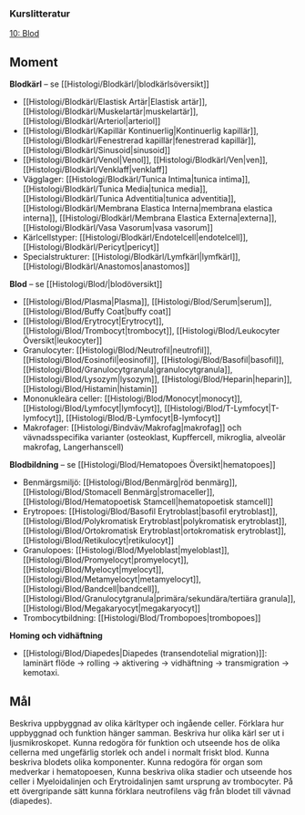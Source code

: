 
### Kurslitteratur
[10: Blod](https://anatomicalsciences-lwwhealthlibrary-com.ezproxy.ub.gu.se/content.aspx?sectionid=257426085&bookid=3290)

## Moment
**Blodkärl** – se [[Histologi/Blodkärl/|blodkärlsöversikt]]  
- [[Histologi/Blodkärl/Elastisk Artär|Elastisk artär]], [[Histologi/Blodkärl/Muskelartär|muskelartär]], [[Histologi/Blodkärl/Arteriol|arteriol]]  
- [[Histologi/Blodkärl/Kapillär Kontinuerlig|Kontinuerlig kapillär]], [[Histologi/Blodkärl/Fenestrerad kapillär|fenestrerad kapillär]], [[Histologi/Blodkärl/Sinusoid|sinusoid]]  
- [[Histologi/Blodkärl/Venol|Venol]], [[Histologi/Blodkärl/Ven|ven]], [[Histologi/Blodkärl/Venklaff|venklaff]]  
- Vägglager: [[Histologi/Blodkärl/Tunica Intima|tunica intima]], [[Histologi/Blodkärl/Tunica Media|tunica media]], [[Histologi/Blodkärl/Tunica Adventitia|tunica adventitia]], [[Histologi/Blodkärl/Membrana Elastica Interna|membrana elastica interna]], [[Histologi/Blodkärl/Membrana Elastica Externa|externa]], [[Histologi/Blodkärl/Vasa Vasorum|vasa vasorum]]  
- Kärlcellstyper: [[Histologi/Blodkärl/Endotelcell|endotelcell]], [[Histologi/Blodkärl/Pericyt|pericyt]]  
- Specialstrukturer: [[Histologi/Blodkärl/Lymfkärl|lymfkärl]], [[Histologi/Blodkärl/Anastomos|anastomos]]

**Blod** – se [[Histologi/Blod/|blodöversikt]]  
- [[Histologi/Blod/Plasma|Plasma]], [[Histologi/Blod/Serum|serum]], [[Histologi/Blod/Buffy Coat|buffy coat]]  
- [[Histologi/Blod/Erytrocyt|Erytrocyt]], [[Histologi/Blod/Trombocyt|trombocyt]], [[Histologi/Blod/Leukocyter Översikt|leukocyter]]  
- Granulocyter: [[Histologi/Blod/Neutrofil|neutrofil]], [[Histologi/Blod/Eosinofil|eosinofil]], [[Histologi/Blod/Basofil|basofil]], [[Histologi/Blod/Granulocytgranula|granulocytgranula]], [[Histologi/Blod/Lysozym|lysozym]], [[Histologi/Blod/Heparin|heparin]], [[Histologi/Blod/Histamin|histamin]]  
- Mononukleära celler: [[Histologi/Blod/Monocyt|monocyt]], [[Histologi/Blod/Lymfocyt|lymfocyt]], [[Histologi/Blod/T-Lymfocyt|T-lymfocyt]], [[Histologi/Blod/B-Lymfocyt|B-lymfocyt]]  
- Makrofager: [[Histologi/Bindväv/Makrofag|makrofag]] och vävnadsspecifika varianter (osteoklast, Kupffercell, mikroglia, alveolär makrofag, Langerhanscell)

**Blodbildning** – se [[Histologi/Blod/Hematopoes Översikt|hematopoes]]  
- Benmärgsmiljö: [[Histologi/Blod/Benmärg|röd benmärg]], [[Histologi/Blod/Stomacell Benmärg|stromaceller]], [[Histologi/Blod/Hematopoetisk Stamcell|hematopoetisk stamcell]]  
- Erytropoes: [[Histologi/Blod/Basofil Erytroblast|basofil erytroblast]], [[Histologi/Blod/Polykromatisk Erytroblast|polykromatisk erytroblast]], [[Histologi/Blod/Ortokromatisk Erytroblast|ortokromatisk erytroblast]], [[Histologi/Blod/Retikulocyt|retikulocyt]]  
- Granulopoes: [[Histologi/Blod/Myeloblast|myeloblast]], [[Histologi/Blod/Promyelocyt|promyelocyt]], [[Histologi/Blod/Myelocyt|myelocyt]], [[Histologi/Blod/Metamyelocyt|metamyelocyt]], [[Histologi/Blod/Bandcell|bandcell]], [[Histologi/Blod/Granulocytgranula|primära/sekundära/tertiära granula]], [[Histologi/Blod/Megakaryocyt|megakaryocyt]]  
- Trombocytbildning: [[Histologi/Blod/Trombopoes|trombopoes]]

**Homing och vidhäftning**  
- [[Histologi/Blod/Diapedes|Diapedes (transendotelial migration)]]: laminärt flöde → rolling → aktivering → vidhäftning → transmigration → kemotaxi.

## Mål
Beskriva uppbyggnad av olika kärltyper och ingående celler. Förklara hur uppbyggnad och funktion hänger samman. Beskriva hur olika kärl ser ut i ljusmikroskopet. 
Kunna redogöra för funktion och utseende hos de olika cellerna med ungefärlig storlek och andel i normalt friskt blod. Kunna beskriva blodets olika komponenter. 
Kunna redogöra för organ som medverkar i hematopoesen, Kunna beskriva olika stadier och utseende hos celler i Myeloidalinjen och Erytroidalinjen samt ursprung av trombocyter.
På ett övergripande sätt kunna förklara neutrofilens väg från blodet till vävnad (diapedes). 


